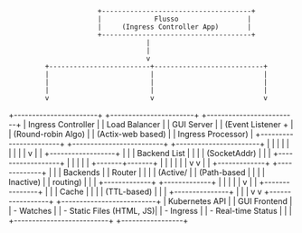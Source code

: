                           +-------------------------------------+
                          |             Flusso                 |
                          |     (Ingress Controller App)       |
                          +-------------------------------------+
                                      |
                                      |
                                      v
             +-------------------------+---------------------------+
             |                         |                           |
             |                         |                           |
             |                         |                           |
             v                         v                           v
+-----------------------+     +-----------------------+     +-------------------------+
|   Ingress Controller  |     |     Load Balancer    |     |       GUI Server        |
|  (Event Listener +    |     |  (Round-robin Algo)  |     |    (Actix-web based)    |
|   Ingress Processor)  |     +-----------------------+     +-------------------------+
+-----------------------+                |                              |
            |                            |                              |
            |                            |                              |
            |                            v                              |
            |                  +------------------+                     |
            |                  |  Backend List    |                     |
            |                  |  (SocketAddr)    |                     |
            |                  +------------------+                     |
            |                            |                              |
            |                    +-------+-------+                      |
            |                    |               |                      |
            |                    v               v                      |
            |           +-------------+   +-------------+               |
            |           |  Backends    |  |  Router      |              |
            |           |  (Active/    |  |  (Path-based |              |
            |           |   Inactive)  |  |   routing)   |              |
            |           +-------------+   +-------------+               |
            |                          |                                |
            |                          v                                |
            |                 +---------------+                         |
            |                 |    Cache      |                         |
            |                 | (TTL-based)   |                         |
            |                 +---------------+                         |
            |                                                           |
            v                                                           v
   +-----------------+                                      +--------------------------+
   | Kubernetes API  |                                      |       GUI Frontend       |
   | - Watches       |                                      | - Static Files (HTML, JS)|
   | - Ingress       |                                      | - Real-time Status       |
   |                 |                                      +--------------------------+
   +-----------------+


